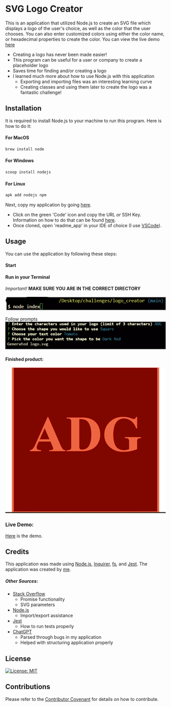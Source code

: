 # SVG Logo Creator

This is an application that utilized Node.js to create an SVG file which displays a logo of the user's choice, as well as the color that the user chooses. You can also enter customized colors using either the color name, or hexadecimal properties to create the color. You can view the live demo [here](https://drive.google.com/file/d/1UyfkRGGE6WRGDh66sptIgCGhKC_bGknn/view?usp=sharing)

-   Creating a logo has never been made easier!
-   This program can be useful for a user or company to create a placeholder logo
-   Saves time for finding and/or creating a logo
-   I learned much more about how to use Node.js with this application
    -   Exporting and importing files was an interesting learning curve
    -   Creating classes and using them later to create the logo was a fantastic challenge!


## Installation

It is required to install Node.js to your machine to run this program. Here is how to do it:

#### For MacOS

```bash
brew install node
```

#### For Windows

```bash
scoop install nodejs
```

#### For Linux

```bash
apk add nodejs npm
```

Next, copy my application by going [here](https://github.com/dsatpm/logo_creator).

-   Click on the green 'Code' icon and copy the URL _or_ SSH Key. Information on how to do that can be found [here](https://docs.github.com/en/repositories/creating-and-managing-repositories/cloning-a-repository).
-   Once cloned, open 'readme_app' in your IDE of choice (I use [VSCode](https://code.visualstudio.com/)).


## Usage

You can use the application by following these steps:

#### Start

#### Run in your Terminal

_Important!_ **MAKE SURE YOU ARE IN THE CORRECT DIRECTORY**
<br>
<br>
![demo](./lib/images/demo1.png)<br>
<br>
Follow prompts
<br>
![demo](./lib/images/demo2.png)<br>

#### Finished product:
![demo](./lib/images/demo3.png)

### Live Demo:
[Here](https://drive.google.com/file/d/1UyfkRGGE6WRGDh66sptIgCGhKC_bGknn/view?usp=sharing) is the demo.


## Credits

This application was made using [Node.js](https://nodejs.org/en), [Inquirer](https://www.npmjs.com/package/inquirer), [fs](https://nodejs.org/api/fs.html#fswritefilefile-data-options-callback), and [Jest](https://jestjs.io/docs/getting-started). The application was created by [me](https://github.com/dsatpm).
##### Other Sources:

- [Stack Overflow](https://stackoverflow.com/)
  - Promise functionality
  - SVG parameters
- [Node.js](https://nodejs.org/en)
  - Import/export assistance
- [Jest](https://jestjs.io/docs)
  - How to run tests properly
- [ChatGPT](https://chat.openai.com/)
  - Parsed through bugs in my application
  - Helped with structuring application properly


## License

[![License: MIT](https://img.shields.io/badge/License-MIT-yellow.svg)](https://opensource.org/licenses/MIT)


## Contributions

Please refer to the [Contributor Covenant](https://www.contributor-covenant.org/) for details on how to contribute.


